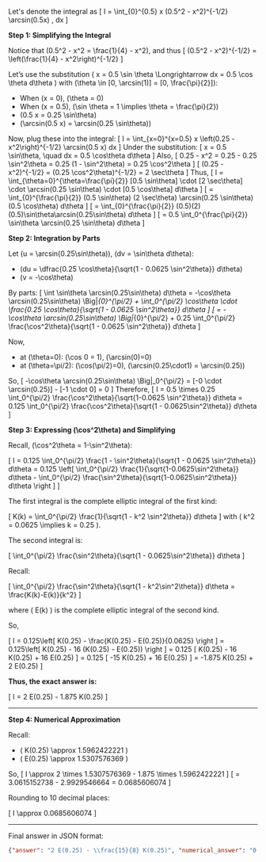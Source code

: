 Let's denote the integral as
\[
I = \int_{0}^{0.5} x (0.5^2 - x^2)^{-1/2} \arcsin(0.5x) \, dx
\]

**Step 1: Simplifying the Integral**

Notice that \(0.5^2 - x^2 = \frac{1}{4} - x^2\), and thus
\[
(0.5^2 - x^2)^{-1/2} = \left(\frac{1}{4} - x^2\right)^{-1/2}
\]

Let’s use the substitution \( x = 0.5 \sin \theta \Longrightarrow dx = 0.5 \cos \theta d\theta \) with \(\theta \in [0, \arcsin(1)] = [0, \frac{\pi}{2}]\):

- When \(x = 0\), \(\theta = 0\)
- When \(x = 0.5\), \(\sin \theta = 1 \implies \theta = \frac{\pi}{2}\)
- \(0.5 x = 0.25 \sin\theta\)
- \(\arcsin(0.5 x) = \arcsin(0.25 \sin\theta)\)

Now, plug these into the integral:
\[
I = \int_{x=0}^{x=0.5} x \left(0.25 - x^2\right)^{-1/2} \arcsin(0.5 x) dx
\]
Under the substitution:
\[
x = 0.5 \sin\theta, \quad dx = 0.5 \cos\theta d\theta
\]
Also,
\[
0.25 - x^2 = 0.25 - 0.25 \sin^2\theta = 0.25 (1 - \sin^2\theta) = 0.25 \cos^2\theta
\]
\[
(0.25 - x^2)^{-1/2} = (0.25 \cos^2\theta)^{-1/2} = 2 \sec\theta
\]
Thus,
\[
I = \int_{\theta=0}^{\theta=\frac{\pi}{2}} [0.5 \sin\theta] \cdot [2 \sec\theta] \cdot \arcsin(0.25 \sin\theta) \cdot [0.5 \cos\theta] d\theta
\]
\[
= \int_{0}^{\frac{\pi}{2}} (0.5 \sin\theta) (2 \sec\theta) \arcsin(0.25 \sin\theta) (0.5 \cos\theta) d\theta
\]
\[
= \int_{0}^{\frac{\pi}{2}} (0.5)(2)(0.5)\sin\theta\arcsin(0.25\sin\theta) d\theta
\]
\[
= 0.5 \int_0^{\frac{\pi}{2}} \sin\theta \arcsin(0.25 \sin\theta) d\theta
\]

**Step 2: Integration by Parts**

Let \(u = \arcsin(0.25\sin\theta)\), \(dv = \sin\theta d\theta\):
- \(du = \dfrac{0.25 \cos\theta}{\sqrt{1 - 0.0625 \sin^2\theta}} d\theta\)
- \(v = -\cos\theta\)

By parts:
\[
\int \sin\theta \arcsin(0.25\sin\theta) d\theta = -\cos\theta \arcsin(0.25\sin\theta) \Big|_{0}^{\pi/2} + \int_0^{\pi/2} \cos\theta \cdot \frac{0.25 \cos\theta}{\sqrt{1 - 0.0625 \sin^2\theta}} d\theta
\]
\[
= -\cos\theta \arcsin(0.25\sin\theta) \Big|_{0}^{\pi/2} + 0.25 \int_0^{\pi/2} \frac{\cos^2\theta}{\sqrt{1 - 0.0625 \sin^2\theta}} d\theta
\]

Now, 
- at \(\theta=0\): \(\cos 0 = 1\), \(\arcsin(0)=0\)
- at \(\theta=\pi/2\): \(\cos(\pi/2)=0\), \(\arcsin(0.25\cdot1) = \arcsin(0.25)\)

So,
\[
-\cos\theta \arcsin(0.25\sin\theta) \Big|_0^{\pi/2} = [-0 \cdot \arcsin(0.25)] - [-1 \cdot 0] = 0
\]
Therefore,
\[
I = 0.5 \times 0.25 \int_0^{\pi/2} \frac{\cos^2\theta}{\sqrt{1-0.0625 \sin^2\theta}} d\theta
= 0.125 \int_0^{\pi/2} \frac{\cos^2\theta}{\sqrt{1 - 0.0625\sin^2\theta}} d\theta
\]

**Step 3: Expressing \(\cos^2\theta\) and Simplifying**

Recall, \(\cos^2\theta = 1-\sin^2\theta\):

\[
I = 0.125 \int_0^{\pi/2} \frac{1 - \sin^2\theta}{\sqrt{1 - 0.0625 \sin^2\theta}} d\theta
= 0.125 \left[ \int_0^{\pi/2} \frac{1}{\sqrt{1-0.0625\sin^2\theta}} d\theta - \int_0^{\pi/2} \frac{\sin^2\theta}{\sqrt{1-0.0625\sin^2\theta}} d\theta \right ]
\]

The first integral is the complete elliptic integral of the first kind:

\[
K(k) = \int_0^{\pi/2} \frac{1}{\sqrt{1 - k^2 \sin^2\theta}} d\theta
\]
with \( k^2 = 0.0625 \implies k = 0.25 \).

The second integral is:

\[
\int_0^{\pi/2} \frac{\sin^2\theta}{\sqrt{1 - 0.0625\sin^2\theta}} d\theta
\]

Recall:

\[
\int_0^{\pi/2} \frac{\sin^2\theta}{\sqrt{1 - k^2\sin^2\theta}} d\theta = \frac{K(k)-E(k)}{k^2}
\]

where \( E(k) \) is the complete elliptic integral of the second kind.

So,

\[
I = 0.125\left[ K(0.25) - \frac{K(0.25) - E(0.25)}{0.0625} \right ]
= 0.125\left[ K(0.25) - 16 (K(0.25) - E(0.25)) \right ] 
= 0.125 [ K(0.25) - 16 K(0.25) + 16 E(0.25) ]
= 0.125 [ -15 K(0.25) + 16 E(0.25) ]
= -1.875 K(0.25) + 2 E(0.25)
\]

**Thus, the exact answer is:**

\[
I = 2 E(0.25) - 1.875 K(0.25)
\]

---

**Step 4: Numerical Approximation**

Recall:
- \( K(0.25) \approx 1.5962422221 \)
- \( E(0.25) \approx 1.5307576369 \)

So,
\[
I \approx 2 \times 1.5307576369 - 1.875 \times 1.5962422221
\]
\[
= 3.0615152738 - 2.9929546664
= 0.0685606074
\]

Rounding to 10 decimal places:

\[
I \approx 0.0685606074
\]

---

Final answer in JSON format:

```json
{"answer": "2 E(0.25) - \\frac{15}{8} K(0.25)", "numerical_answer": "0.0685606074"}
```